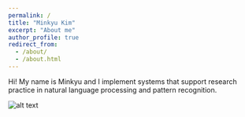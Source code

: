 ```yaml
---
permalink: /
title: "Minkyu Kim"
excerpt: "About me"
author_profile: true
redirect_from: 
  - /about/
  - /about.html
---
```


Hi! My name is Minkyu and I implement systems that support research practice in natural language processing and pattern recognition.

![alt text](https://minkyuk.github.io/files/scatter.png "scatter")
